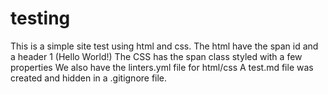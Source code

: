 # testing
This is a simple site test using html and css.
The html have the span id and a header 1 (Hello World!)
The CSS has the span class styled with a few properties
We also have the linters.yml file for html/css
A test.md file was created and hidden in a .gitignore file.